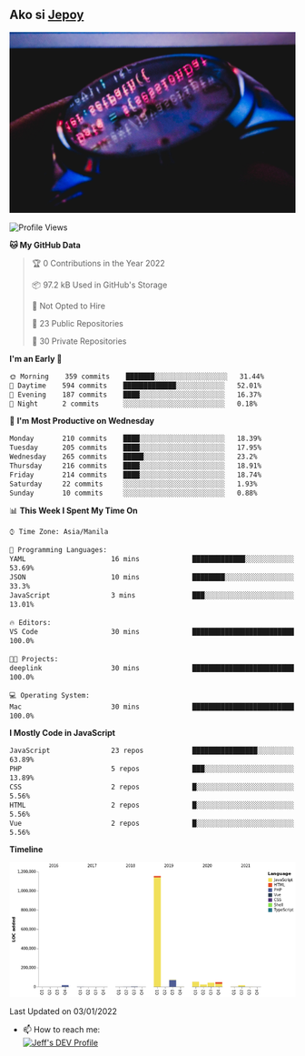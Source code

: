## Ako si [Jepoy](https://github.com/je-poy)
![je-poy-cover-img](imgs/cover.jpeg)

<!--START_SECTION:waka-->
![Profile Views](http://img.shields.io/badge/Profile%20Views-0-blue)

**🐱 My GitHub Data** 

> 🏆 0 Contributions in the Year 2022
 > 
> 📦 97.2 kB Used in GitHub's Storage 
 > 
> 🚫 Not Opted to Hire
 > 
> 📜 23 Public Repositories 
 > 
> 🔑 30 Private Repositories  
 > 
**I'm an Early 🐤** 

```text
🌞 Morning    359 commits    ███████░░░░░░░░░░░░░░░░░░   31.44% 
🌆 Daytime    594 commits    █████████████░░░░░░░░░░░░   52.01% 
🌃 Evening    187 commits    ████░░░░░░░░░░░░░░░░░░░░░   16.37% 
🌙 Night      2 commits      ░░░░░░░░░░░░░░░░░░░░░░░░░   0.18%

```
📅 **I'm Most Productive on Wednesday** 

```text
Monday       210 commits    ████░░░░░░░░░░░░░░░░░░░░░   18.39% 
Tuesday      205 commits    ████░░░░░░░░░░░░░░░░░░░░░   17.95% 
Wednesday    265 commits    █████░░░░░░░░░░░░░░░░░░░░   23.2% 
Thursday     216 commits    ████░░░░░░░░░░░░░░░░░░░░░   18.91% 
Friday       214 commits    ████░░░░░░░░░░░░░░░░░░░░░   18.74% 
Saturday     22 commits     ░░░░░░░░░░░░░░░░░░░░░░░░░   1.93% 
Sunday       10 commits     ░░░░░░░░░░░░░░░░░░░░░░░░░   0.88%

```


📊 **This Week I Spent My Time On** 

```text
⌚︎ Time Zone: Asia/Manila

💬 Programming Languages: 
YAML                     16 mins             █████████████░░░░░░░░░░░░   53.69% 
JSON                     10 mins             ████████░░░░░░░░░░░░░░░░░   33.3% 
JavaScript               3 mins              ███░░░░░░░░░░░░░░░░░░░░░░   13.01%

🔥 Editors: 
VS Code                  30 mins             █████████████████████████   100.0%

🐱‍💻 Projects: 
deeplink                 30 mins             █████████████████████████   100.0%

💻 Operating System: 
Mac                      30 mins             █████████████████████████   100.0%

```

**I Mostly Code in JavaScript** 

```text
JavaScript               23 repos            ████████████████░░░░░░░░░   63.89% 
PHP                      5 repos             ███░░░░░░░░░░░░░░░░░░░░░░   13.89% 
CSS                      2 repos             █░░░░░░░░░░░░░░░░░░░░░░░░   5.56% 
HTML                     2 repos             █░░░░░░░░░░░░░░░░░░░░░░░░   5.56% 
Vue                      2 repos             █░░░░░░░░░░░░░░░░░░░░░░░░   5.56%

```


**Timeline**

![Chart not found](https://raw.githubusercontent.com/je-poy/je-poy/main/charts/bar_graph.png) 


 Last Updated on 03/01/2022
<!--END_SECTION:waka-->

- 📫 How to reach me: <br />
[<img src="https://d2fltix0v2e0sb.cloudfront.net/dev-badge.svg" width="50" alt="Jeff's DEV Profile" />](https://dev.to/jepoy)
<!--
**je-poy/je-poy** is a ✨ _special_ ✨ repository because its `README.md` (this file) appears on your GitHub profile.

Here are some ideas to get you started:

- 🔭 I’m currently working on ...
- 🌱 I’m currently learning ...
- 👯 I’m looking to collaborate on ...
- 🤔 I’m looking for help with ...
- 💬 Ask me about ...

- 😄 Pronouns: ...
- ⚡ Fun fact: ...
-->
